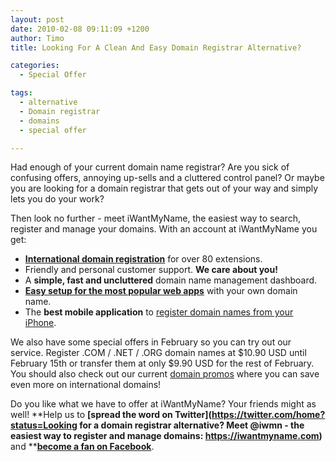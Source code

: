 ```yaml
---
layout: post
date: 2010-02-08 09:11:09 +1200
author: Timo
title: Looking For A Clean And Easy Domain Registrar Alternative?

categories:
  - Special Offer

tags:
  - alternative
  - Domain registrar
  - domains
  - special offer

---
```


Had enough of your current domain name registrar? Are you sick of confusing offers, annoying up-sells and a cluttered control panel? Or maybe you are looking for a domain registrar that gets out of your way and simply lets you do your work?

Then look no further - meet iWantMyName, the easiest way to search, register and manage your domains. With an account at iWantMyName you get:

*   **[International domain registration](https://iwantmyname.com/domains)** for over 80 extensions.
*   Friendly and personal customer support. **We care about you!**
*   A **simple, fast and uncluttered** domain name management dashboard.
*   **[Easy setup for the most popular web apps](https://iwantmyname.com/services)** with your own domain name.
*   The **best mobile application** to [register domain names from your iPhone](https://iwantmyname.com/iphone).

We also have some special offers in February so you can try out our service. Register .COM / .NET / .ORG domain names at $10.90 USD until February 15th or transfer them at only $9.90 USD for the rest of February. You should also check out our current [domain promos](https://iwantmyname.com/domain-promo) where you can save even more on international domains!

Do you like what we have to offer at iWantMyName? Your friends might as well! **Help us to **[**spread the word on Twitter**](https://twitter.com/home?status=Looking for a domain registrar alternative? Meet @iwmn - the easiest way to register and manage domains: https://iwantmyname.com)** and **[**become a fan on Facebook**](http://facebook.com/iwantmyname).
